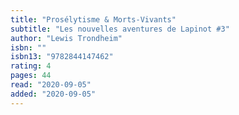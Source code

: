```yaml
---
title: "Prosélytisme & Morts-Vivants"
subtitle: "Les nouvelles aventures de Lapinot #3"
author: "Lewis Trondheim"
isbn: ""
isbn13: "9782844147462"
rating: 4
pages: 44
read: "2020-09-05"
added: "2020-09-05"
---
```


